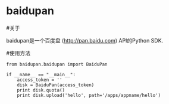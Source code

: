 # baidupan

#关于

baidupan是一个百度盘 (http://pan.baidu.com) API的Python SDK.

#使用方法

    from baidupan.baidupan import BaiduPan

    if __name__ == "__main__":
        access_token = ''
        disk = BaiduPan(access_token)
        print disk.quota()
        print disk.upload('hello', path='/apps/appname/hello')
